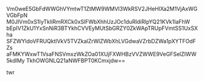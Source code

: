 Vm0weE5GbFdWWGhVYmtwT1ZtMW9WMVl3WkRSV2JHeHlXa2M1VjAxWGVGbFpN
M0JIVm0xS1IyTkliRmRXCk0xSlFWbXhhUzJOc1duRldiRlpYQ21KVk1IaFhW
bEpIV1ZkU1YxSnNiR3BTYkhCVVEyMUtSbGRZY0ZkWApTRUpFVmtSS1UxSXha
SFZWYldoVFRUQktlVkV5TVZkalZrWlZWbXhLVGdwaVZrbDZWa1pXYTFOdFZs
aFMKYWxwT1VsaFNSVmxzWkZOa01XUjFXWHBzVVZWWE9VeGFSelZIWW5kdlMy
TkhOWGNLQ21aNWFBPT0KCmxjdw==

twr